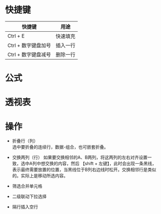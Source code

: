 # 快捷键  
| 快捷键 | 用途 |
| -------- | -------- |
| Ctrl + E | 快速填充 |
| Ctrl + 数字键盘加号 | 插入一行 |
| Ctrl + 数字键盘减号 | 删除一行 |

# 公式  

# 透视表  

# 操作  
* 折叠行（列）  
选中要折叠的连续行，数据-组合，也可嵌套折叠。    

* 交换两列（行）
如果要交换相邻的A、B两列，将这两列的左右对齐设置一致，选中A列中想交换的内容，然后 【shift + 左键】，此时会出现一条黑线，表示最终需要放置的位置，当黑线位于B列右边线时松开。交换相邻行是类似的。实际上是移动所选内容。  

* 筛选合并单元格  

* 二级联动下拉选择    

* 隔行插入空行  
